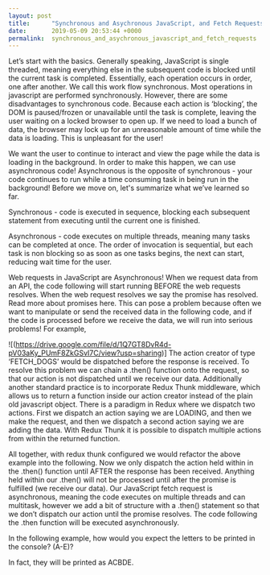 ```yaml
---
layout: post
title:      "Synchronous and Asychronous JavaScript, and Fetch Requests"
date:       2019-05-09 20:53:44 +0000
permalink:  synchronous_and_asychronous_javascript_and_fetch_requests
---
```



Let’s start with the basics. Generally speaking, JavaScript is single threaded, meaning everything else in the subsequent code is blocked until the current task is completed. Essentially, each operation occurs in order, one after another.  We call this work flow synchronous. Most operations in javascript are performed synchronously. However, there are some disadvantages to synchronous code. Because each action is ‘blocking’, the DOM is paused/frozen or unavailable until the task is complete, leaving the user waiting on a locked browser to open up. If we need to load a bunch of data, the browser may lock up for an unreasonable amount of time while the data is loading. This is unpleasant for the user! 

We want the user to continue to interact and view the page while the data is loading in the background. In order to make this happen, we can use asynchronous code! Asynchronous is the opposite of synchronous - your code continues to run while a time consuming task in being run in the background! Before we move on, let's summarize what we’ve learned so far. 

Synchronous - code is executed in sequence, blocking each subsequent statement from executing until the current one is finished. 

Asynchronous - code executes on multiple threads, meaning many tasks can be completed at once. The order of invocation is sequential, but each task is non blocking so as soon as one tasks begins, the next can start, reducing wait time for the user. 

Web requests in JavaScript are Asynchronous! When we request data from an API, the code following will start running BEFORE the web requests resolves. When the web request resolves we say the promise has resolved. Read more about promises here. This can pose a problem because often we want to manipulate or send the received data in the following code, and if the code is processed before we receive the data, we will run into serious problems! For example, 



![(https://drive.google.com/file/d/1Q7GT8DvR4d-pV03aKy_PUmF8ZkGSvI7C/view?usp=sharing)]
The action creator of type ‘FETCH_DOGS’ would be dispatched before the response is received. To resolve this problem we can chain a .then() function onto the request, so that our action is not dispatched until we receive our data. Additionally another standard practice is to incorporate Redux Thunk middleware, which allows us to return a function inside our action creator instead of the plain old javascript object. There is a paradigm in Redux where we dispatch two actions. First we dispatch an action saying we are LOADING, and then we make the request, and then we dispatch a second action saying we are adding the data. With Redux Thunk it is possible to dispatch multiple actions from within the returned function. 

All together, with redux thunk configured we would refactor the above example into the following. Now we only dispatch the action held within in the .then() function until AFTER the response has been received. Anything held within our .then() will not be processed until after the promise is fulfilled (we receive our data).  Our JavaScript fetch request is asynchronous, meaning the code executes on multiple threads and can multitask,  however we add a bit of structure with a .then() statement so that we don’t dispatch our action until the promise resolves. The code following the .then function will be executed asynchronously. 


In the following example, how would you expect the letters to be printed in the console? (A-E)? 

In fact, they will be printed as ACBDE. 



